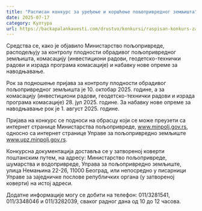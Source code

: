 ```yaml
---
title: "Расписан конкурс за уређење и коршћење пољопривредног земљишта"
date: 2025-07-17
category: Култура
url: https://backapalankavesti.com/drustvo/konkursi/raspisan-konkurs-za-uredjenje-i-korscenje-poljoprivrednog-zemljista/
---
```


Средства се, како је објавило Министарство пољопривреде, расподељују за контролу плодности обрадивог пољопривредног земљишта, комасацију (инвестициони радови, геодетско-технички радови и израда програма комасације) и набавку нове опреме за наводњавање.

Рок за подношење пријава за контролу плодности обрадивог пољопривредног земљишта је 10. октобар 2025. године, а за комасацију (инвестициони радови, геодетско-технички радови и израда програма комасације) 28. јул 2025. године. За набавку нове опреме за наводњавање рок је 1. август 2025. године.

Пријава на конкурс се подноси на обрасцу који се може преузети са интернет странице Министарства пољопривреде, www.minpolj.gov.rs, односно са интернет странице Управе за пољопривредно земљиште www.upz.minpolj.gov.rs.

Конкурсна документација доставља се у затвореној коверти поштанским путем, на адресу: Министарство пољопривреде, шумарства и водопривреде, Управа за пољопривредно земљиште, улица Немањина 22-26, 11000 Београд, или непосредно у писарници Управе за заједничке послове републичких органа (у затвореној коверти) на истој адреси.

Додатне информације могу се добити на телефон: 011/3281541, 011/3348046 и 011/3282039, сваког радног дана од 10 до 12 часова.
